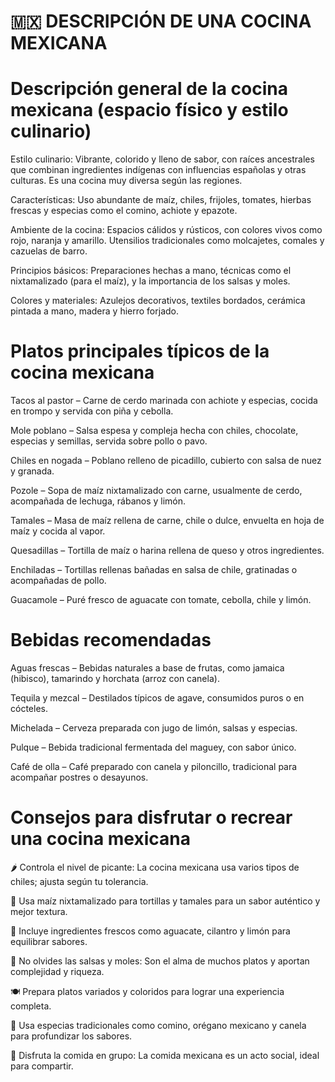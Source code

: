 # 🇲🇽 DESCRIPCIÓN DE UNA COCINA MEXICANA

# Descripción general de la cocina mexicana (espacio físico y estilo culinario)

Estilo culinario: Vibrante, colorido y lleno de sabor, con raíces ancestrales que combinan ingredientes indígenas con influencias españolas y otras culturas. Es una cocina muy diversa según las regiones.

Características: Uso abundante de maíz, chiles, frijoles, tomates, hierbas frescas y especias como el comino, achiote y epazote.

Ambiente de la cocina: Espacios cálidos y rústicos, con colores vivos como rojo, naranja y amarillo. Utensilios tradicionales como molcajetes, comales y cazuelas de barro.

Principios básicos: Preparaciones hechas a mano, técnicas como el nixtamalizado (para el maíz), y la importancia de los salsas y moles.

Colores y materiales: Azulejos decorativos, textiles bordados, cerámica pintada a mano, madera y hierro forjado.

# Platos principales típicos de la cocina mexicana

Tacos al pastor – Carne de cerdo marinada con achiote y especias, cocida en trompo y servida con piña y cebolla.

Mole poblano – Salsa espesa y compleja hecha con chiles, chocolate, especias y semillas, servida sobre pollo o pavo.

Chiles en nogada – Poblano relleno de picadillo, cubierto con salsa de nuez y granada.

Pozole – Sopa de maíz nixtamalizado con carne, usualmente de cerdo, acompañada de lechuga, rábanos y limón.

Tamales – Masa de maíz rellena de carne, chile o dulce, envuelta en hoja de maíz y cocida al vapor.

Quesadillas – Tortilla de maíz o harina rellena de queso y otros ingredientes.

Enchiladas – Tortillas rellenas bañadas en salsa de chile, gratinadas o acompañadas de pollo.

Guacamole – Puré fresco de aguacate con tomate, cebolla, chile y limón.

# Bebidas recomendadas

Aguas frescas – Bebidas naturales a base de frutas, como jamaica (hibisco), tamarindo y horchata (arroz con canela).

Tequila y mezcal – Destilados típicos de agave, consumidos puros o en cócteles.

Michelada – Cerveza preparada con jugo de limón, salsas y especias.

Pulque – Bebida tradicional fermentada del maguey, con sabor único.

Café de olla – Café preparado con canela y piloncillo, tradicional para acompañar postres o desayunos.

# Consejos para disfrutar o recrear una cocina mexicana

🌶️ Controla el nivel de picante: La cocina mexicana usa varios tipos de chiles; ajusta según tu tolerancia.

🌽 Usa maíz nixtamalizado para tortillas y tamales para un sabor auténtico y mejor textura.

🥑 Incluye ingredientes frescos como aguacate, cilantro y limón para equilibrar sabores.

🧄 No olvides las salsas y moles: Son el alma de muchos platos y aportan complejidad y riqueza.

🍽️ Prepara platos variados y coloridos para lograr una experiencia completa.

🧂 Usa especias tradicionales como comino, orégano mexicano y canela para profundizar los sabores.

🎉 Disfruta la comida en grupo: La comida mexicana es un acto social, ideal para compartir.